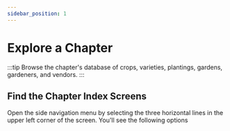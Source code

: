 ```yaml
---
sidebar_position: 1
---
```


# Explore a Chapter

:::tip Browse the chapter's database of crops, varieties, plantings, gardens, gardeners, and vendors.
:::

## Find the Chapter Index Screens

Open the side navigation menu by selecting the three horizontal lines in the upper left corner of the screen.  You'll see the following options
